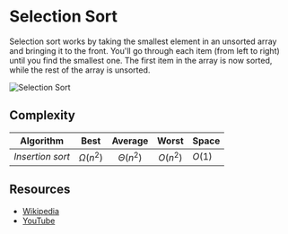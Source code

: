 # Selection Sort
Selection sort works by taking the smallest element in an unsorted array and bringing it to the front. You'll go through each item (from left to right) until you find the smallest one. The first item in the array is now sorted, while the rest of the array is unsorted.

![Selection Sort](https://upload.wikimedia.org/wikipedia/commons/9/94/Selection-Sort-Animation.gif)

## Complexity
|Algorithm        |Best         |Average      |Worst        |Space           |
|-----------------|:-----------:|:-----------:|:-----------:|:---------------|
|*Insertion sort* |$\Omega(n^2)$|$\Theta(n^2)$|$O(n^2)$     |$O(1)$          |

## Resources
- [Wikipedia](https://en.wikipedia.org/wiki/Selection_sort)
- [YouTube](https://www.youtube.com/watch?v=g-PGLbMth_g)